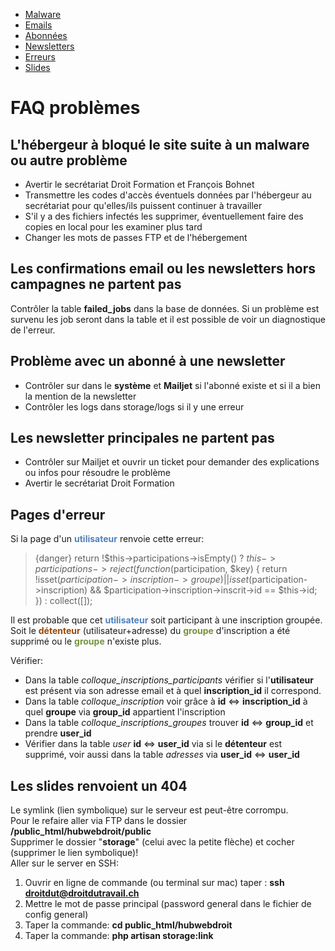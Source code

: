- [Malware](#malware)
- [Emails](#emails)
- [Abonnées](#abonnes)
- [Newsletters](#newsletters)
- [Erreurs](#erreurs)
- [Slides](#slides)


# FAQ problèmes

<a name="malware"></a>
## L'hébergeur à bloqué le site suite à un malware ou autre problème

- Avertir le secrétariat Droit Formation et François Bohnet
- Transmettre les codes d'accès éventuels données par l'hébergeur au secrétariat pour qu'elles/ils puissent continuer à travailler
- S'il y a des fichiers infectés les supprimer, éventuellement faire des copies en local pour les examiner plus tard
- Changer les mots de passes FTP et de l'hébergement

<a name="emails"></a>
## Les confirmations email ou les newsletters hors campagnes ne partent pas

Contrôler la table **failed\_jobs** dans la base de données. Si un problème est survenu les job seront dans la table et il est possible de voir un diagnostique de l'erreur.

<a name="abonnes"></a>
## Problème avec un abonné à une newsletter

- Contrôler sur dans le **système** et **Mailjet** si l'abonné existe et si il a bien la mention de la newsletter
- Contrôler les logs dans storage/logs si il y une erreur

<a name="newsletters"></a>
## Les newsletter principales ne partent pas

- Contrôler sur Mailjet et ouvrir un ticket pour demander des explications ou infos pour résoudre le problème
- Avertir le secrétariat Droit Formation

<a name="erreurs"></a>
## Pages d'erreur

Si la page d'un <span style="color: rgb(79, 129, 189);">**utilisateur**</span> renvoie cette erreur:

> {danger} return !$this->participations->isEmpty() ? $this->participations->reject(function ($participation, $key) {
    return !isset($participation->inscription->groupe) || isset($participation->inscription) && $participation->inscription->inscrit->id == $this->id; 
}) : collect([]);


Il est probable que cet <span style="color: rgb(79, 129, 189);">**utilisateur**</span> soit participant à une inscription groupée. Soit le <span style="color: rgb(151, 72, 6);">**détenteur**</span> (utilisateur+adresse) du <span style="color: rgb(118, 146, 60);">**groupe**</span> d'inscription a été supprimé ou le <span style="color: rgb(118, 146, 60);">**groupe**</span> n'existe plus.

Vérifier:

- Dans la table *colloque\_inscriptions\_participants* vérifier si l'**utilisateur** est présent via son adresse email et à quel **inscription\_id** il correspond.
- Dans la table *colloque\_inscription* voir grâce à **id** &lt;=&gt; **inscription\_id** à quel **groupe** via **group\_id** appartient l'inscription
- Dans la table *colloque\_inscriptions\_groupes* trouver **id** &lt;=&gt; **group\_id** et prendre **user\_id**
- Vérifier dans la table *user* **id** &lt;=&gt; **user\_id** via si le **détenteur** est supprimé, voir aussi dans la table *adresses* via **user\_id** &lt;=&gt; **user\_id**

<a name="slides"></a>
## Les slides renvoient un 404

Le symlink (lien symbolique) sur le serveur est peut-être corrompu.  
Pour le refaire aller via FTP dans le dossier **/public\_html/hubwebdroit/public**  
Supprimer le dossier "**storage**" (celui avec la petite flèche) et cocher (supprimer le lien symbolique)!  
Aller sur le server en SSH:

1. Ouvrir en ligne de commande (ou terminal sur mac) taper : **ssh droitdut@droitdutravail.ch**
2. Mettre le mot de passe principal (password general dans le fichier de config general)
3. Taper la commande: **cd public\_html/hubwebdroit**
4. Taper la commande: **php artisan storage:link**
